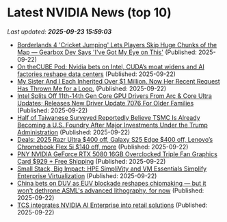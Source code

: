 # Latest NVIDIA News (top 10)
_Last updated: **2025-09-23 15:59:03**_

- [Borderlands 4 'Cricket Jumping' Lets Players Skip Huge Chunks of the Map — Gearbox Dev Says 'I've Got My Eye on This'](https://www.ign.com/articles/borderlands-4-cricket-jumping-lets-players-skip-huge-chunks-of-the-map-gearbox-dev-says-ive-got-my-eye-on-this) (Published: 2025-09-22)
- [On theCUBE Pod: Nvidia bets on Intel, CUDA’s moat widens and AI factories reshape data centers](https://siliconangle.com/2025/09/22/nvidia-bets-intel-ai-factories-reshape-data-centers-thecubepod/) (Published: 2025-09-22)
- [My Sister And I Each Inherited Over $1 Million. Now Her Recent Request Has Thrown Me for a Loop.](https://slate.com/advice/2025/09/money-advice-second-kid-inheritance-ask.html) (Published: 2025-09-22)
- [Intel Splits Off 11th-14th Gen Core GPU Drivers From Arc & Core Ultra Updates; Releases New Driver Update 7076 For Older Families](https://wccftech.com/intel-splits-off-11th-14th-gen-core-drivers-from-arc-core-ultra-updates/) (Published: 2025-09-22)
- [Half of Taiwanese Surveyed Reportedly Believe TSMC Is Already Becoming a U.S. Foundry After Major Investments Under the Trump Administration](https://wccftech.com/half-of-taiwanese-surveyed-believe-tsmc-is-already-becoming-a-us-foundry/) (Published: 2025-09-22)
- [Deals: 2025 Razr Ultra $400 off, Galaxy S25 Edge $400 off, Lenovo’s Chromebook Flex 5i $140 off, more](http://9to5google.com/2025/09/22/deals-razr-ultra-s25-edge-lenovo-chromebook-flex/) (Published: 2025-09-22)
- [PNY NVIDIA GeForce RTX 5080 16GB Overclocked Triple Fan Graphics Card $929 + Free Shipping](https://slickdeals.net/f/18623476-pny-nvidia-geforce-rtx-5080-16gb-overclocked-triple-fan-graphics-card-929-free-shipping) (Published: 2025-09-22)
- [Small Stack, Big Impact: HPE SimpliVity and VM Essentials Simplify Enterprise Virtualization](https://www.storagereview.com/review/small-stack-big-impact-hpe-simplivity-and-vm-essentials-simplify-enterprise-virtualization) (Published: 2025-09-22)
- [China bets on DUV as EUV blockade reshapes chipmaking — but it won't dethrone ASML's advanced lithography, for now](https://www.tomshardware.com/tech-industry/semiconductors/china-bets-on-duv-as-euv-blockade-reshapes-chipmaking) (Published: 2025-09-22)
- [TCS integrates NVIDIA AI Enterprise into retail solutions](https://biztoc.com/x/6c576453183115a2) (Published: 2025-09-22)
